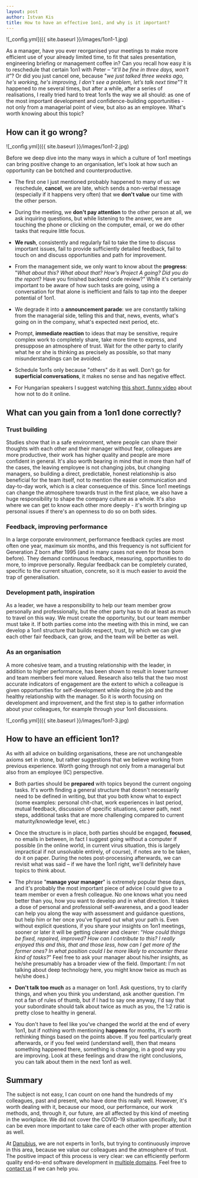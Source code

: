 ```yaml
---
layout: post
author: Istvan Kis
title: How to have an effective 1on1, and why is it important?
---
```

![_config.yml]({{ site.baseurl }}/images/1on1-1.jpg)

As a manager, have you ever reorganised your meetings to make more efficient use of your already limited time, to fit that sales presentation, engineering briefing or management coffee in? Can you recall how easy it is to reschedule that certain 1on1 with Peter – “*it'll be fine in three days, won't it*”? Or did you just cancel one, because "*we just talked three weeks ago, he's working, he's improving, I don't see a problem, let’s talk next time*"? It happened to me several times, but after a while, after a series of realisations, I really tried hard to treat 1on1s the way we all should: as one of the most important development and confidence-building opportunities - not only from a managerial point of view, but also as an employee. What's worth knowing about this topic?

<!--more-->

## How can it go wrong?

![_config.yml]({{ site.baseurl }}/images/1on1-2.jpg)

Before we deep dive into the many ways in which a culture of 1on1 meetings can bring positive change to an organisation, let's look at how such an opportunity can be botched and counterproductive.

- The first one I just mentioned probably happened to many of us: we reschedule, **cancel**, we are late, which sends a non-verbal message (especially if it happens very often) that we **don't value** our time with the other person.

- During the meeting, we **don't pay attention** to the other person at all, we ask inquiring questions, but while listening to the answer, we are touching the phone or clicking on the computer, email, or we do other tasks that require little focus.

- **We rush**, consistently and regularly fail to take the time to discuss important issues, fail to provide sufficiently detailed feedback, fail to touch on and discuss opportunities and path for improvement.

- From the management side, we only want to know about the **progress**: "*What about this? What about that? How's Project A going? Did you do the report*? Have you finished backend code review?” While it's certainly important to be aware of how such tasks are going, using a conversation for that alone is inefficient and fails to tap into the deeper potential of 1on1.

- We degrade it into a **announcement parade**: we are constantly talking from the managerial side, telling this and that, news, events, what's going on in the company, what's expected next period, etc.

- Prompt, **immediate reaction** to ideas that may be sensitive, require complex work to completely share, take more time to express, and presuppose an atmosphere of trust. Wait for the other party to clarify what he or she is thinking as precisely as possible, so that many misunderstandings can be avoided.

- Schedule 1on1s only because "others" do it as well. Don't go for **superficial conversations**, it makes no sense and has negative effect.

- For Hungarian speakers I suggest watching [this short, funny video](https://www.youtube.com/watch?v=Hk-1qCh5YZ0) about how not to do it online.

## What can you gain from a 1on1 done correctly?

### Trust building

Studies show that in a safe environment, where people can share their thoughts with each other and their manager without fear, colleagues are more productive, their work has higher quality and people are more confident in general. It's also worth bearing in mind that in more than half of the cases, the leaving employee is not changing jobs, but changing managers, so building a direct, predictable, honest relationship is also beneficial for the team itself, not to mention the easier communication and day-to-day work, which is a clear consequence of this. Since 1on1 meetings can change the atmosphere towards trust in the first place, we also have a huge responsibility to shape the company culture as a whole. It's also where we can get to know each other more deeply - it's worth bringing up personal issues if there's an openness to do so on both sides.

### Feedback, improving performance

In a large corporate environment, performance feedback cycles are most often one year, maximum six months, and this frequency is not sufficient for Generation Z born after 1995 (and in many cases not even for those born before). They demand continuous feedback, measuring, opportunities to do more, to improve personally. Regular feedback can be completely curated, specific to the current situation, concrete, so it is much easier to avoid the trap of generalisation.

### Development path, inspiration

As a leader, we have a responsibility to help our team member grow personally and professionally, but the other party has to do at least as much to travel on this way. We must create the opportunity, but our team member must take it. If both parties come into the meeting with this in mind, we can develop a 1on1 structure that builds respect, trust, by which we can give each other fair feedback, can grow, and the team will be better as well.

### As an organisation

A more cohesive team, and a trusting relationship with the leader, in addition to higher performance, has been shown to result in lower turnover and team members feel more valued. Research also tells that the two most accurate indicators of engagement are the extent to which a colleague is given opportunities for self-development while doing the job and the healthy relationship with the manager. So it is worth focusing on development and improvement, and the first step is to gather information about your colleagues, for example through your 1on1 discussions.

![_config.yml]({{ site.baseurl }}/images/1on1-3.jpg)

## How to have an efficient 1on1?

As with all advice on building organisations, these are not unchangeable axioms set in stone, but rather suggestions that we believe working from previous experience. Worth going through not only from a managerial but also from an employee (IC) perspective.

- Both parties should be **prepared** with topics beyond the current ongoing tasks. It's worth finding a general structure that doesn't necessarily need to be defined in writing, but that you both know what to expect (some examples: personal chit-chat, work experiences in last period, mutual feedback, discussion of specific situations, career path, next steps, additional tasks that are more challenging compared to current maturity/knowledge level, etc.)

- Once the structure is in place, both parties should be engaged, **focused**, no emails in between, in fact I suggest going without a computer if possible (in the online world, in current virus situation, this is largely impractical if not unsolvable entirely, of course), if notes are to be taken, do it on paper. During the notes post-processing afterwards, we can revisit what was said – if we have the 1on1 right, we'll definitely have topics to think about.

- The phrase "**manage your manager**" is extremely popular these days, and it's probably the most important piece of advice I could give to a team member or even a fresh colleague. No one knows what you need better than you, how you want to develop and in what direction. It takes a dose of personal and professional self-awareness, and a good leader can help you along the way with assessment and guidance questions, but help him or her once you've figured out what your path is. Even without explicit questions, if you share your insights on 1on1 meetings, sooner or later it will be getting clearer and clearer: “*How could things be fixed, repaired, improved? How can I contribute to this? I really enjoyed this and this, that and those less, how can I get more of the former ones? In what position could I be more likely to encounter these kind of tasks?*" Feel free to ask your manager about his/her insights, as he/she presumably has a broader view of the field. (Important: I'm not talking about deep technology here, you might know twice as much as he/she does.)

- **Don't talk too much** as a manager on 1on1. Ask questions, try to clarify things, and when you think you understand, ask another question. I'm not a fan of rules of thumb, but if I had to say one anyway, I'd say that your subordinate should talk about twice as much as you, the 1:2 ratio is pretty close to healthy in general.

- You don't have to feel like you've changed the world at the end of every 1on1, but if nothing worth mentioning **happens** for months, it's worth rethinking things based on the points above. If you feel particularly great afterwards, or if you feel weird (understand well), then that means something happened there, something is changing, in a good way you are improving. Look at these feelings and draw the right conclusions, you can talk about them in the next 1on1 as well.

## Summary

The subject is not easy, I can count on one hand the hundreds of my colleagues, past and present, who have done this really well. However, it's worth dealing with it, because our mood, our performance, our work methods, and, through it, our future, are all affected by this kind of meeting in the workplace. We did not cover the COVID-19 situation specifically, but it can be even more important to take care of each other with proper attention as well.

At [Danubius](https://danubiusinfo.com/), we are not experts in 1on1s, but trying to continuously improve in this area, because we value our colleagues and the atmosphere of trust. The positive impact of this process is very clear: we can efficiently perform quality end-to-end software development in [multiple domains](https://danubius.io/about/). Feel free to [contact us](https://danubius.io/about/) if we can help you.

